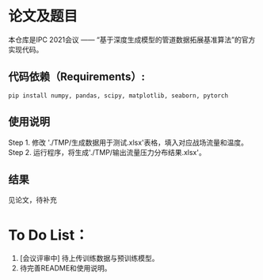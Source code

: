 # 论文及题目
本仓库是IPC 2021会议 —— “基于深度生成模型的管道数据拓展基准算法”的官方实现代码。 


## 代码依赖（Requirements）:
```setup
pip install numpy, pandas, scipy, matplotlib, seaborn, pytorch
```


## 使用说明
Step 1. 修改 './TMP/生成数据用于测试.xlsx'表格，填入对应战场流量和温度。  
Step 2. 运行程序，将生成'./TMP/输出流量压力分布结果.xlsx'。


## 结果
见论文，待补充


# To Do List：
1. [会议评审中] 待上传训练数据与预训练模型。
2. 待完善README和使用说明。

